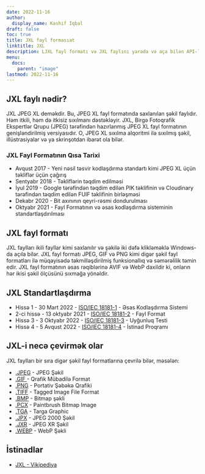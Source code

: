 ```yaml
---
date: 2022-11-16
author:
  display_name: Kashif Iqbal
draft: false
toc: true
title: JXL fayl formasıat
linktitle: JXL
description: LJXL fayl formatı və JXL faylını yarada və aça bilən API-lər haqqında qazanıns.
menu:
  docs:
    parent: "image"
lastmod: 2022-11-16
---
```


## JXL faylı nədir?

JXL JPEG XL deməkdir. Bu, JPEG XL fayl formatında saxlanılan şəkil faylıdır. Həm itkili, həm də itkisiz sıxılmanı dəstəkləyir. JXL, Birgə Fotoqrafik Ekspertlər Qrupu (JPEG) tərəfindən hazırlanmış JPEG XL fayl formatının genişləndirilmiş versiyasıdır. O, JPEG XL sıxılma alqoritmi ilə sıxılmış şəkil, illüstrasiyalar və ya skrinşotdan ibarət ola bilər.

### JXL Fayl Formatının Qısa Tarixi

 * Avqust 2017 - Yeni nəsil təsvir kodlaşdırma standartı kimi JPEG XL üçün təkliflər üçün çağırış
 * Sentyabr 2018 - Təkliflərin təqdim edilməsi
 * İyul 2019 - Google tərəfindən təqdim edilən PIK təklifinin və Cloudinary tərəfindən təqdim edilən FUIF təklifinin birləşməsi
 * Dekabr 2020 - Bit axınının qeyri-rəsmi dondurulması
 * Oktyabr 2021 - Fayl Formatının və əsas kodlaşdırma sisteminin standartlaşdırılması

## JXL fayl formatı

JXL faylları ikili fayllar kimi saxlanılır və şəkilə iki dəfə klikləməklə Windows-da açıla bilər. JXL fayl formatı JPEG, GIF və PNG kimi digər şəkil fayl formatları ilə müqayisədə təkmilləşdirilmiş funksionallıq və səmərəlilik təmin edir. JXL fayl formatının əsas rəqiblərinə AVIF və WebP daxildir ki, onların hər ikisi şəkil ölçüsünü sıxmağa yönəldir.

## JXL Standartlaşdırma

 * Hissə 1 - 30 Mart 2022 - [ISO/IEC 18181-1](https://www.iso.org/standard/77977.html) - Əsas Kodlaşdırma Sistemi
 * 2-ci hissə - 13 oktyabr 2021 - [ISO/IEC 18181-2](https://www.iso.org/standard/80617.html) - Fayl Format
 * Hissə 3 - 3 Oktyabr 2022 - [ISO/IEC 18181-3](https://www.iso.org/standard/80618.html) - Uyğunluq Testi
 * Hissə 4 - 5 Avqust 2022 - [ISO/IEC 18181-4](https://www.iso.org/standard/80619.html) - İstinad Proqramı

## JXL-i necə çevirmək olar

JXL faylları bir sıra digər şəkil fayl formatlarına çevrilə bilər, məsələn:

 * [.JPEG](/image/jpeg/) - JPEG Şəkil
 * [.GIF ](/image/gif/) - Qrafik Mübadilə Format
 * [.PNG](/image/png/) - Portativ Şəbəkə Qrafiki
 * [.TIFF](/image/tiff/) - Tagged Image File Format
 * [.BMP](/image/bmp/) - Bitmap şəkli
 * [.PCX](/image/pcx/) - Paintbrush Bitmap Image
 * [.TGA](/image/tga/) - Targa Graphic
 * [.JPX](/image/jpx/) - JPEG 2000 Şəkil
 * [.JXR](/image/jxr/) - JPEG XR Şəkil
 * [.WEBP](/image/webp/) - WebP Şəkli

## İstinadlar

 * [JXL - Vikipediya](https://en.wikipedia.org/wiki/JPEG_XL)

